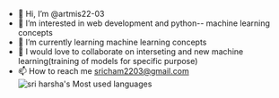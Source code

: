 - 👋 Hi, I’m @artmis22-03
- 👀 I’m interested in web development and python-- machine learning concepts
- 🌱 I’m currently learning machine learning concepts
- 💞️ I would love to collaborate on interseting and new machine learning(training of models for specific purpose)
- 📫 How to reach me sricham2203@gmail.com
![sri harsha's Most used languages](https://github-readme-stats.vercel.app/api/top-langs?username=monishbl&show_icons=true&count_private=true&theme=gotham)
<!---
artmis22-03/artmis22-03 is a ✨ special ✨ repository because its `README.md` (this file) appears on your GitHub profile.
You can click the Preview link to take a look at your changes.
--->
